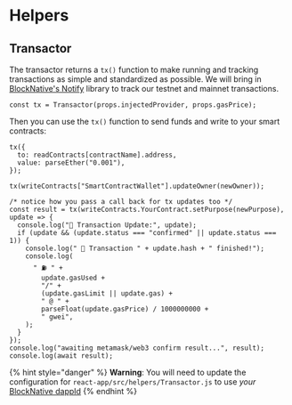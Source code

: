 # Helpers

## Transactor

The transactor returns a `tx()` function to make running and tracking transactions as simple and standardized as possible. We will bring in [BlockNative's Notify](https://www.blocknative.com/notify) library to track our testnet and mainnet transactions.

```text
const tx = Transactor(props.injectedProvider, props.gasPrice);
```

Then you can use the `tx()` function to send funds and write to your smart contracts:

```text
tx({
  to: readContracts[contractName].address,
  value: parseEther("0.001"),
});
```

```text
tx(writeContracts["SmartContractWallet"].updateOwner(newOwner));
```

```text
/* notice how you pass a call back for tx updates too */
const result = tx(writeContracts.YourContract.setPurpose(newPurpose), update => {
  console.log("📡 Transaction Update:", update);
  if (update && (update.status === "confirmed" || update.status === 1)) {
    console.log(" 🍾 Transaction " + update.hash + " finished!");
    console.log(
      " ⛽️ " +
        update.gasUsed +
        "/" +
        (update.gasLimit || update.gas) +
        " @ " +
        parseFloat(update.gasPrice) / 1000000000 +
        " gwei",
    );
  }
});
console.log("awaiting metamask/web3 confirm result...", result);
console.log(await result);
```

{% hint style="danger" %}
**Warning**: You will need to update the configuration for `react-app/src/helpers/Transactor.js` to use _your_ [BlockNative dappId](https://www.blocknative.com/notify)
{% endhint %}



